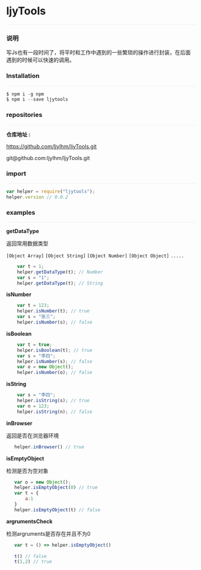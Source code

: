 # ljyTools
<p style="border-bottom: 1px solid #eaecef"></p>

### 说明

写Js也有一段时间了，将平时和工作中遇到的一些繁琐的操作进行封装，在后面遇到的时候可以快速的调用。

### Installation
<p style="border-bottom: 1px solid #eaecef"></p>

```javascript
$ npm i -g npm
$ npm i --save ljytools
```
### repositories 
<p style="border-bottom: 1px solid #eaecef"></p>

<b>仓库地址 :</b>

https://github.com/ljylhm/ljyTools.git

<p>git@github.com:ljylhm/ljyTools.git</p>

    
### import
<p style="border-bottom: 1px solid #eaecef"></p>

```javascript
var helper = require("ljytools");
helper.version // 0.0.2
```

### examples
<p style="border-bottom: 1px solid #eaecef"></p>

<b>getDataType</b> 

返回常用数据类型

`[Object Array]` `[Object String]` `[Object Number]` `[Object Object]` `.....`
```javascript
    var t = 1;
    helper.getDataType(t); // Number
    var s = "1";
    helper.getDataType(t); // String
```

<b>isNumber</b> 
```javascript
    var t = 123;
    helper.isNumber(t); // true
    var s = "张三";
    helper.isNumber(s); // false
```

<b>isBoolean</b> 
```javascript
    var t = true;
    helper.isBoolean(t); // true
    var s = "李四";
    helper.isNumber(s); // false
    var o = new Object();
    helper.isNumber(o); // false
```

<b>isString</b> 
```javascript
    var s = "李四";
    helper.isString(s); // true
    var n = 123;
    helper.isString(n); // false
```

<b>inBrowser</b> 

返回是否在浏览器环境

```javascript
   helper.inBrowser() // true 
```

<b>isEmptyObject</b>

检测是否为空对象

```javascript
   var o = new Object();
   helper.isEmptyObject(0) // true
   var t = {
       a:1
   } 
   helper.isEmptyObject(t) // false
```
<b>argrumentsCheck</b>

检测argruments是否存在并且不为0

```javascript
   var t = () => helper.isEmptyObject() 
   
   t() // false
   t(1,2) // true
```








  




